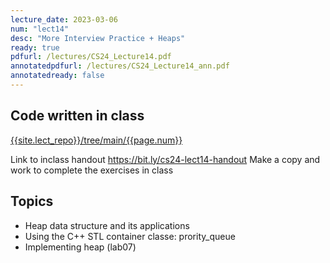 ```yaml
---
lecture_date: 2023-03-06
num: "lect14"
desc: "More Interview Practice + Heaps"
ready: true
pdfurl: /lectures/CS24_Lecture14.pdf
annotatedpdfurl: /lectures/CS24_Lecture14_ann.pdf
annotatedready: false
---
```


## Code written in class

[{{site.lect_repo}}/tree/main/{{page.num}}]({{site.lect_repo}}/tree/main/{{page.num}})

Link to inclass handout <https://bit.ly/cs24-lect14-handout>
Make a copy and work to complete the exercises in class

## Topics
* Heap data structure and its applications
* Using the C++ STL container classe: prority_queue
* Implementing heap (lab07)